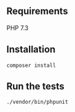## Requirements
PHP 7.3

## Installation
`composer install`

## Run the tests
`./vendor/bin/phpunit`
